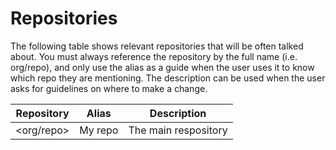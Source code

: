 # Repositories

The following table shows relevant repositories that will be often talked about.
You must always reference the repository by the full name (i.e. org/repo), and only use the alias as a guide when the user uses it to know which repo they are mentioning. The description can be used when the user asks for guidelines on where to make a change.

| Repository | Alias | Description |
| ---------- | ----- | ----------- |
| <org/repo> | My repo | The main respository | 